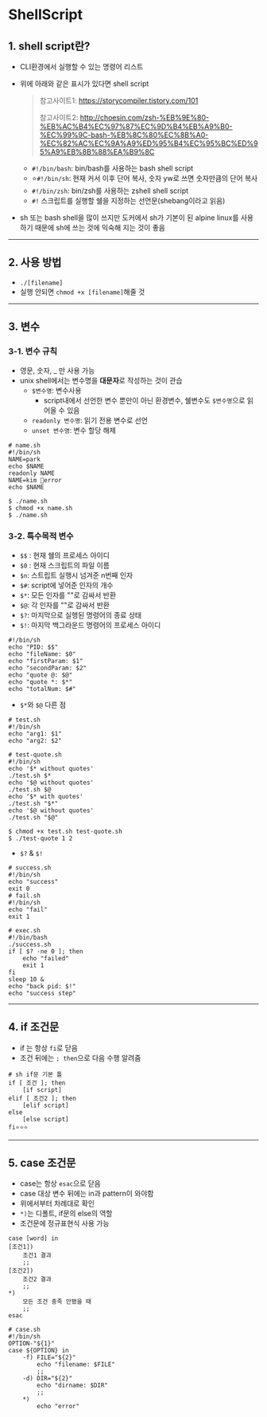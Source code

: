 # ShellScript

## 1. shell script란?

* CLI환경에서 실행할 수 있는 명령어 리스트

* 위에 아래와 같은 표시가 있다면 shell script

  > 참고사이트1: https://storycompiler.tistory.com/101
  >
  > 참고사이트2: http://choesin.com/zsh-%EB%9E%80-%EB%AC%B4%EC%97%87%EC%9D%B4%EB%A9%B0-%EC%99%9C-bash-%EB%8C%80%EC%8B%A0-%EC%82%AC%EC%9A%A9%ED%95%B4%EC%95%BC%ED%95%A9%EB%8B%88%EA%B9%8C

  * `#!/bin/bash`: bin/bash를 사용하는 bash shell script
  * ⭐`#!/bin/sh`: 현재 커서 이후 단어 복사, 숫자 yw로 쓰면 숫자만큼의 단어 복사
  * `#!/bin/zsh`: bin/zsh를 사용하는 zshell shell script
  * `#!` 스크립트를 실행할 쉘을 지정하는 선언문(shebang이라고 읽음)

* sh 또는 bash shell을 많이 쓰지만 도커에서 sh가 기본이 된 alpine linux를 사용하기 때문에 sh에 쓰는 것에 익숙해 지는 것이 좋음

---

## 2. 사용 방법

* `./[filename]`
* 실행 안되면 `chmod +x [filename]`해줄 것

---

## 3. 변수

### 3-1. 변수 규칙

* 영문, 숫자, _ 만 사용 가능
* unix shell에서는 변수명을 **대문자**로 작성하는 것이 관습
  * `$변수명`: 변수사용
    * script내에서 선언한 변수 뿐만이 아닌 환경변수, 쉘변수도 `$변수명`으로 읽어올 수 있음
  * `readonly 변수명`: 읽기 전용 변수로 선언
  * `unset 변수명`: 변수 할당 해제

```shell
# name.sh
#!/bin/sh
NAME=park
echo $NAME
readonly NAME
NAME=kim 📌error
echo $NAME
```

```shell
$ ./name.sh
$ chmod +x name.sh
$ ./name.sh
```

### 3-2. 특수목적 변수

* `$$` : 현재 쉘의 프로세스 아이디
* `$0` : 현재 스크립트의 파일 이름
* `$n`: 스트립트 실행시 넘겨준 n번째 인자
* `$#`: script에 넣어준 인자의 개수
* `$*`: 모든 인자를 ""로 감싸서 반환
* `$@`: 각 인자를 ""로 감싸서 반환
* `$?`: 마지막으로 실행된 명령어의 종료 상태
* `$!`: 마지막 백그라운드 명령어의 프로세스 아이디

```shell
#!/bin/sh
echo "PID: $$"
echo "fileName: $0"
echo "firstParam: $1"
echo "secondParam: $2"
echo "quote @: $@"
echo "quote *: $*"
echo "totalNum: $#"
```

* `$*`와 `$@` 다른 점

```shell
# test.sh
#!/bin/sh
echo "arg1: $1"
echo "arg2: $2"
```

```shell
# test-quote.sh
#!/bin/sh
echo '$* without quotes'
./test.sh $*
echo '$@ without quotes'
./test.sh $@
echo '$* with quotes'
./test.sh "$*"
echo '$@ without quotes'
./test.sh "$@"
```

```shell
$ chmod +x test.sh test-quote.sh
$ ./test-quote 1 2
```

* `$?` & `$!`

```shell
# success.sh
#!/bin/sh
echo "success"
exit 0
# fail.sh
#!/bin/sh
echo "fail"
exit 1
```

```shell
# exec.sh
#!/bin/bash
./success.sh
if [ $? -ne 0 ]; then
	echo "failed"
	exit 1
fi
sleep 10 &
echo "back pid: $!"
echo "success step"
```

---

## 4. if 조건문

* if 는 항상 `fi`로 닫음
* 조건 뒤에는 `; then`으로 다음 수행 알려줌

```shell
# sh if문 기본 틀
if [ 조건 ]; then
    [if script]
elif [ 조건2 ]; then
    [elif script]
else
    [else script]
fi⭐⭐⭐
```

---

## 5. case 조건문

* case는 항상 `esac`으로 닫음
* case 대상 변수 뒤에는 in과 pattern이 와야함
* 위에서부터 차례대로 확인
* `*)`는 디폴트, if문의 else의 역할
* 조건문에 정규표현식 사용 가능

```shell
case [word] in
[조건1])
    조건1 결과
    ;;
[조건2])
    조건2 결과
    ;;
*)
    모든 조건 충족 안됐을 때
    ;;
esac
```

```shell
# case.sh
#!/bin/sh
OPTION-"${1}"
case ${OPTION} in
    -f) FILE="${2}"
        echo "filename: $FILE"
        ;;
    -d) DIR="${2}"
        echo "dirname: $DIR"
        ;;
    *)
        echo "error"
```

